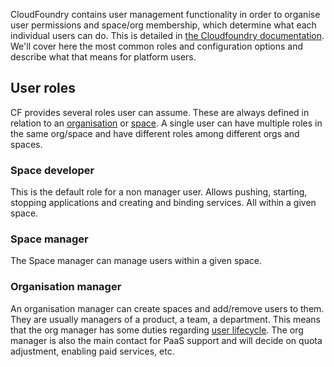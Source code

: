 CloudFoundry contains user management functionality in order to organise user permissions and space/org membership, which determine what each individual users can do. This is detailed in [the Cloudfoundry documentation](https://docs.cloudfoundry.org/concepts/roles.html). We'll cover here the most common roles and configuration options and describe what that means for platform users.

## User roles

CF provides several roles user can assume. These are always defined in relation to an [organisation](../deploying_apps/orgs_spaces_targets.md#organisations) or [space](../deploying_apps/orgs_spaces_targets.md#spaces). A single user can have multiple roles in the same org/space and have different roles among different orgs and spaces.

### Space developer
This is the default role for a non manager user. Allows pushing, starting, stopping applications and creating and binding services. All within a given space.

### Space manager
The Space manager can manage users within a given space.

### Organisation manager
An organisation manager can create spaces and add/remove users to them. They are usually managers of a product, a team, a department. This means that the org manager has some duties regarding [user lifecycle](user_lifecycle.md).
The org manager is also the main contact for PaaS support and will decide on quota adjustment, enabling paid services, etc.
